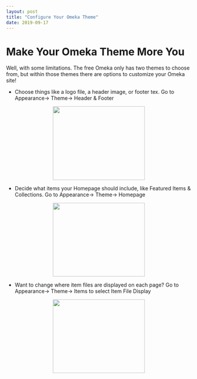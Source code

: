 ```yaml
---
layout: post
title: "Configure Your Omeka Theme"
date: 2019-09-17
---
```

# Make Your Omeka Theme More You #

Well, with some limitations. The free Omeka only has two themes to choose from, but within those themes there are options to customize your Omeka site!

* Choose things like a logo file, a header image, or footer tex. Go to Appearance-> Theme-> Header & Footer
<p align="center">
  <img width="250" height="200" src=![image](https://user-images.githubusercontent.com/54911846/65057390-8d1af800-d940-11e9-8e52-d07d38f9dd9d.png)>
</p>

* Decide what items your Homepage should include, like Featured Items & Collections. Go to Appearance-> Theme-> Homepage
<p align="center">
  <img width="250" height="200" src=![image](https://user-images.githubusercontent.com/54911846/65057614-de2aec00-d940-11e9-9000-1cafca88fec8.png)>
</p>

* Want to change where item files are displayed on each page? Go to Appearance-> Theme-> Items to select Item File Display
<p align="center">
  <img width="250" height="200" src=![image](https://user-images.githubusercontent.com/54911846/65057793-2a762c00-d941-11e9-9d33-bc96ac67e0eb.png)>
</p>
